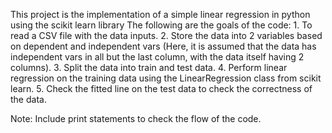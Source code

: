 This project is the implementation of a simple linear regression in python using the scikit learn library
The following are the goals of the code:
	1. To read a CSV file with the data inputs.
	2. Store the data into 2 variables based on dependent and independent vars (Here, it is assumed that the data has independent vars in all but the last column, with the data itself having 2 columns).
	3. Split the data into train and test data.
	4. Perform linear regression on the training data using the LinearRegression class from scikit learn.
	5. Check the fitted line on the test data to check the correctness of the data.

Note: Include print statements to check the flow of the code.